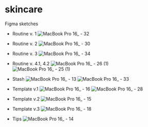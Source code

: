 # skincare

Figma sketches
- Routine v. 1
  ![MacBook Pro 16_ - 32](https://github.com/nataliawalk/skincare/assets/144123296/d9782be2-cddf-4891-aff3-b2e164f48cea)
- Routine v. 2
  ![MacBook Pro 16_ - 30](https://github.com/nataliawalk/skincare/assets/144123296/2390b380-1e2c-4d4a-96c2-689ea2df0172)
- Routine v. 3
  ![MacBook Pro 16_ - 34](https://github.com/nataliawalk/skincare/assets/144123296/4bdf338e-4c56-4df6-80d2-415633e997dd)
- Routine v. 4.1, 4.2
  ![MacBook Pro 16_ - 26 (1)](https://github.com/nataliawalk/skincare/assets/144123296/5bee9949-1faa-4bba-9542-bf22781aa11a)
  ![MacBook Pro 16_ - 25 (1)](https://github.com/nataliawalk/skincare/assets/144123296/469cc577-692c-402e-a48c-bd571fdb2cce)

- Stash 
  ![MacBook Pro 16_ - 13](https://github.com/nataliawalk/skincare/assets/144123296/7c1ccafa-15e2-41e2-b389-42d01c94f707)
  ![MacBook Pro 16_ - 33](https://github.com/nataliawalk/skincare/assets/144123296/65195ace-f312-4915-95a8-e4807d96263c)

- Template v.1
  ![MacBook Pro 16_ - 16](https://github.com/nataliawalk/skincare/assets/144123296/24fe0aca-415b-44ad-badc-593f08530977)
  ![MacBook Pro 16_ - 28](https://github.com/nataliawalk/skincare/assets/144123296/4b0d396c-6b13-49b2-b412-1dd5b21d8ad5)

- Template v.2
  ![MacBook Pro 16_ - 15](https://github.com/nataliawalk/skincare/assets/144123296/eeff70c5-9ea2-43eb-9a6f-e0129aa758cd)

- Template v.3
  ![MacBook Pro 16_ - 18](https://github.com/nataliawalk/skincare/assets/144123296/9d336085-6ade-49cc-9daf-317c538f6a96)

- Tips
  ![MacBook Pro 16_ - 14](https://github.com/nataliawalk/skincare/assets/144123296/dfe0e03a-d19e-458f-a6a2-8837e5308246)
